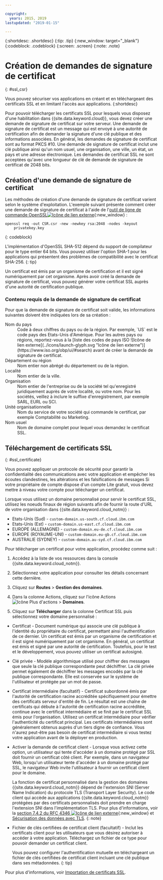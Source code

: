 ```yaml
---

copyright:
  years: 2015, 2019
lastupdated: "2019-01-15"

---
```


{:shortdesc: .shortdesc}
{:tip: .tip}
{:new_window: target="_blank"}
{:codeblock: .codeblock}
{:screen: .screen}
{:note: .note}

# Création de demandes de signature de certificat
{: #ssl_csr}

Vous pouvez sécuriser vos applications en créant et en téléchargeant des certificats SSL et en limitant l'accès aux applications.
{:shortdesc}

Pour pouvoir télécharger les certificats SSL pour lesquels vous disposez d'une habilitation dans {{site.data.keyword.cloud}}, vous devez créer une demande de signature de certificat sur votre serveur. Une demande de signature de certificat est un message qui est envoyé à une autorité de certification afin de demander la signature d'une clé publique et des informations associées. En général, les demandes de signature de certificat sont au format PKCS #10. Une demande de signature de certificat inclut une clé publique ainsi qu'un nom usuel, une organisation, une ville, un état, un pays et une adresse électronique. Les demandes de certificat SSL ne sont acceptées qu'avec une longueur de clé de demande de signature de certificat de 2048 bits.

## Création d'une demande de signature de certificat

Les méthodes de création d'une demande de signature de certificat varient selon le système d'exploitation. L'exemple suivant présente comment créer une demande de signature de certificat à l'aide de l'[outil de ligne de commande OpenSSL![Icône de lien externe](../icons/launch-glyph.svg "Icône de lien externe")](http://www.openssl.org/){:new_window} :

```
openssl req -out CSR.csr -new -newkey rsa:2048 -nodes -keyout
    privatekey.key
```
{: codeblock}

L'implémentation d'OpenSSL SHA-512 dépend du support de compilateur pour le type entier 64 bits. Vous pouvez utiliser l'option SHA-1 pour les applications qui présentent des problèmes de compatibilité avec le certificat SHA-256.
{: tip}

Un certificat est émis par un organisme de certification et il est signé numériquement par cet organisme. Après avoir créé la demande de signature de certificat, vous pouvez générer votre certificat SSL auprès d'une autorité de certification publique.

### Contenu requis de la demande de signature de certificat

Pour que la demande de signature de certificat soit valide, les informations suivantes doivent être indiquées lors de sa création :

<dl>
<dt>Nom du pays</dt>
<dd>Code à deux chiffres du pays ou de la région. Par exemple, `US` est le code pays des Etats-Unis d'Amérique. Pour les autres pays ou régions, reportez-vous à la [liste des codes de pays ISO ![Icône de lien externe](../icons/launch-glyph.svg "Icône de lien externe")](https://www.iso.org/obp/ui/#search) avant de créer la demande de signature de certificat.
</dd>
<dt>Département ou région</dt>
<dd>Nom entier non abrégé du département ou de la région.</dd>
<dt>Localité</dt>
<dd>Nom entier de la ville.</dd>
<dt>Organisation</dt>
<dd>Nom entier de l'entreprise ou de la société tel qu'enregistré juridiquement auprès de votre localité, ou votre nom. Pour les sociétés, veillez à inclure le suffixe d'enregistrement, par exemple SARL, EURL ou SCI.</dd>
<dt>Unité organisationnelle</dt>
<dd>Nom du service de votre société qui commande le certificat, par exemple Comptabilité ou Marketing.</dd>
<dt>Nom usuel</dt>
<dd>Nom de domaine complet pour lequel vous demandez le certificat SSL.</dd>
</dl>

## Téléchargement de certificats SSL
{: #ssl_certificate}

Vous pouvez appliquer un protocole de sécurité pour garantir la confidentialité des communications avec votre application et empêcher les écoutes clandestines, les altérations et les falsifications de messages Si votre propriétaire de compte dispose d'un compte Lite gratuit, vous devez mettre à niveau votre compte pour télécharger un certificat.

Lorsque vous utilisez un domaine personnalisé pour servir le certificat SSL, utilisez les noeuds finaux de région suivants afin de fournir la route d'URL de votre organisation dans {{site.data.keyword.cloud_notm}} :

* Etats-Unis (Sud) - `custom-domain.us-south.cf.cloud.ibm.com`
* Etats-Unis (Est) - `custom-domain.us-east.cf.cloud.ibm.com`
* EUROPE (ALLEMAGNE) - `custom-domain.eu-de.cf.cloud.ibm.com`
* EUROPE (ROYAUME-UNI) - `custom-domain.eu-gb.cf.cloud.ibm.com`
* AUSTRALIE (SYDNEY) - `custom-domain.au-syd.cf.cloud.ibm.com`

Pour télécharger un certificat pour votre application, procédez comme suit :

1. Accédez à la liste de vos ressources dans la console {{site.data.keyword.cloud_notm}}.

2. Sélectionnez votre application pour consulter les détails concernant cette dernière.

3. Cliquez sur **Routes** > **Gestion des domaines**.

4. Dans la colonne Actions, cliquez sur l'icône Actions ![Icône Plus d'actions](../icons/action-menu-icon.svg) > **Domaines**.

5. Cliquez sur **Télécharger** dans la colonne Certificat SSL puis sélectionnez votre domaine personnalisé :
  
  * Certificat - Document numérique qui associe une clé publique à l'identité du propriétaire du certificat, permettant ainsi l'authentification de ce dernier. Un certificat est émis par un organisme de certification et il est signé numériquement par cet organisme. En général, un certificat est émis et signé par une autorité de certification. Toutefois, pour le test et le développement, vous pouvez utiliser un certificat autosigné.
  * Clé privée - Modèle algorithmique utilisé pour chiffrer des messages que seule la clé publique correspondante peut déchiffrer. La clé privée permet également de déchiffrer les messages encodés par la clé publique correspondante. Elle est conservée sur le système de l'utilisateur et protégée par un mot de passe.
  * Certificat intermédiaire (facultatif) - Certificat subordonné émis par l'autorité de certification racine accréditée spécifiquement pour émettre des certificats serveur d'entité de fin. Le résultat est une chaîne de certificats qui débute à l'autorité de certification racine accréditée, continue avec le certificat intermédiaire et se finit par le certificat SSL émis pour l'organisation. Utilisez un certificat intermédiaire pour vérifier l'authenticité du certificat principal. Les certificats intermédiaires sont généralement obtenus auprès d'un tiers digne de confiance. Vous n'aurez peut-être pas besoin de certificat intermédiaire si vous testez votre application avant de la déployer en production.
  * Activer la demande de certificat client - Lorsque vous activez cette option, un utilisateur qui tente d'accéder à un domaine protégé par SSL doit fournir un certificat côté client. Par exemple, dans un navigateur Web, lorsqu'un utilisateur tente d'accéder à un domaine protégé par SSL, le navigateur Web invite l'utilisateur à fournir un certificat client pour le domaine. 

    La fonction de certificat personnalisé dans la gestion des domaines {{site.data.keyword.cloud_notm}} dépend de l'extension SNI (Server Name Indication) du protocole TLS (Transport Layer Security). Le code client qui accède aux applications {{site.data.keyword.cloud_notm}} protégées par des certificats personnalisés doit prendre en charge l'extension SNI dans l'implémentation TLS. Pour plus d'informations, voir la [section 7.4.2 du RFC 4346 ![Icône de lien externe](../icons/launch-glyph.svg "Icône de lien externe")](http://tools.ietf.org/html/rfc4346#section-7.4.2){:new_window} et [Sécurisation des données avec TLS](/docs/get-support/appsectls.html).
    {: note}
  
  * Fichier de clés certifiées de certificat client (facultatif) - Inclut les certificats client pour les utilisateurs que vous désirez autoriser à accéder à votre application. Téléchargez un fichier de ce type pour pouvoir demander un certificat client.
  
    Vous pouvez configurer l'authentification mutuelle en téléchargeant un fichier de clés certifiées de certificat client incluant une clé publique dans ses métadonnées.
    {: tip}

Pour plus d'informations, voir [Importation de certificats SSL](/docs/infrastructure/ssl-certificates/import-ssl-certificate.html#import-an-ssl-certificate).


